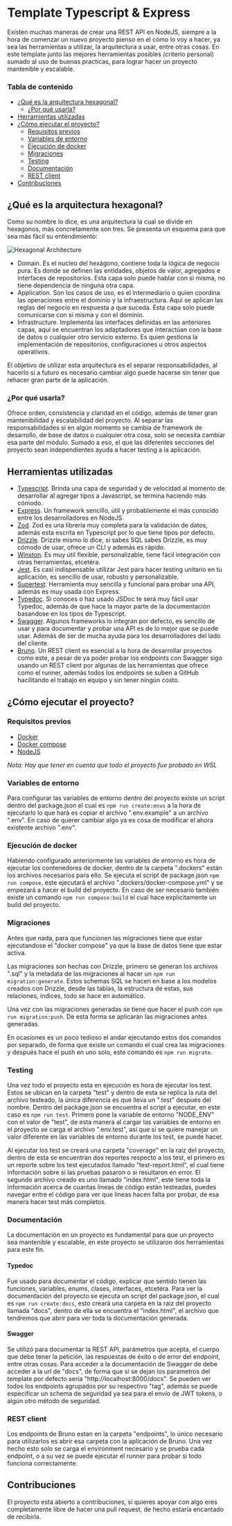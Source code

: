 # Template Typescript & Express
Existen muchas maneras de crear una REST API en NodeJS, siempre a la hora de comenzar un nuevo proyecto pienso en el cómo lo voy a hacer, ya sea las herramientas a utilizar, la arquitectura a usar, entre otras cosas. En este template junto las mejores herramientas posibles (criterio personal) sumado al uso de buenas practicas, para lograr hacer un proyecto mantenible y escalable.

### Tabla de contenido
- [¿Qué es la arquitectura hexagonal?](#qué-es-la-arquitectura-hexagonal)
  - [¿Por qué usarla?](#por-qué-usarla)
- [Herramientas utilizadas](#herramientas-utilizadas)
- [¿Cómo ejecutar el proyecto?](#cómo-ejecutar-el-proyecto)
  - [Requisitos previos](#requisitos-previos)
  - [Variables de entorno](#variables-de-entorno)
  - [Ejecución de docker](#ejecución-de-docker)
  - [Migraciones](#migraciones)
  - [Testing](#testing)
  - [Documentación](#documentación)
  - [REST client](#rest-client)
- [Contribuciones](#contribuciones)

## ¿Qué es la arquitectura hexagonal?
Como su nombre lo dice, es una arquitectura la cual se divide en hexagonos, más concretamente son tres. Se presenta un esquema para que sea más fácil su entendimiento:

![Hexagonal Architecture](./assets/images/hexagonal_architecture.png)

- Domain. Es el nucleo del hexágono, contiene toda la lógica de negocio pura. Es donde se definen las entidades, objetos de valor, agregados e interfaces de repositorios. Esta capa solo puede hablar con si misma, no tiene dependencia de ninguna otra capa.
- Application. Son los casos de uso, es el intermediario o quien coordina las operaciones entre el dominio y la infraestructura. Aquí se aplican las reglas del negocio en respuesta a que suceda. Esta capa solo puede comunicarse con si misma y con el dominio.
- Infrastructure. Implementa las interfaces definidas en las anteriores capas, aquí se encuentran los adaptadores que interactúan con la base de datos o cualquier otro servicio externo. Es quien gestiona la implementación de repositorios, configuraciones u otros aspectos operativos.

El objetivo de utilizar esta arquitectura es el separar responsabilidades, al hacerlo si a futuro es necesario cambiar algo puede hacerse sin tener que rehacer gran parte de la aplicación.

### ¿Por qué usarla?
Ofrece orden, consistencia y claridad en el código, además de tener gran mantenibilidad y escalabilidad del proyecto. Al separar las responsabilidades si en algún momento se cambia de framework de desarrollo, de base de datos o cualquier otra cosa, solo se necesita cambiar esa parte del módulo. Sumado a eso, el que las diferentes secciones del proyecto sean independientes ayuda a hacer testing a la aplicación.

## Herramientas utilizadas
- [Typescript](https://www.typescriptlang.org/docs/). Brinda una capa de seguridad y de velocidad al momento de desarrollar al agregar tipos a Javascript, se termina haciendo más cómodo.
- [Express](https://expressjs.com). Un framework sencillo, útil y probablemente el más conocido entre los desarrolladores en NodeJS.
- [Zod](https://zod.dev). Zod es una librería muy completa para la validación de datos, además esta escrita en Typescript por lo que tiene tipos por defecto.
- [Drizzle](https://orm.drizzle.team/docs/overview). Drizzle mismo lo dice, si sabes SQL sabes Drizzle, es muy cómodo de usar, ofrece un CLI y además es rápido.
- [Winston](https://www.npmjs.com/package/winston). Es muy útil flexible, personalizable, tiene fácil integración con otras herramientas, etcetéra.
- [Jest](https://jestjs.io/docs/getting-started). Es casi indispensable utilizar Jest para hacer testing unitario en tu aplicación, es sencillo de usar, robusto y personalizable.
- [Supertest](https://www.npmjs.com/package/supertest). Herramienta muy sencilla y funcional para probar una API, además es muy usada con Express.
- [Typedoc](https://typedoc.org/guides/installation/). Si conoces o haz usado JSDoc te será muy fácil usar Typedoc, además de que hace la mayor parte de la documentación basandose en los tipos de Typescript.
- [Swagger](https://www.npmjs.com/package/swagger-jsdoc). Algunos frameworks lo integran por defecto, es sencillo de usar y para documentar y probar una API es de lo mejor que se puede usar. Además de ser de mucha ayuda para los desarrolladores del lado del cliente.
- [Bruno](https://www.usebruno.com/downloads). Un REST client es esencial a la hora de desarrollar proyectos como este, a pesar de ya poder probar los endpoints con Swagger sigo usando un REST client por algunas de las herramientas que ofrece como el runner, además todos los endpoints se suben a GitHub hacilitando el trabajo en equipo y sin tener ningún costo.

## ¿Cómo ejecutar el proyecto?
### Requisitos previos
- [Docker](https://docs.docker.com/install/)
- [Docker compose](https://docs.docker.com/compose/install/)
- [NodeJS](https://nodejs.org/en/download/package-manager)

*Nota: Hay que tener en cuenta que todo el proyecto fue probado en WSL*

### Variables de entorno
Para configurar las variables de entorno dentro del proyecto existe un script dentro del package.json el cual es `npm run create:envs` a la hora de ejecutarlo lo que hará es copiar el archivo ".env.example" a un archivo ".env". En caso de querer cambiar algo ya es cosa de modificar el ahora existente archivo ".env".

### Ejecución de docker
Habiendo configurado anteriormente las variables de entorno es hora de ejecutar los contenedores de docker, dentro de la carpeta ".dockers" están los archivos necesarios para ello. Se ejecuta el script de package.json `npm run compose`, este ejecutará el archivo ".dockers/docker-compose.yml" y se empezará a hacer el build del proyecto. En caso de ser necesario también existe un comando `npm run compose:build` el cual hace explicitamente un build del proyecto.

### Migraciones
Antes que nada, para que funcionen las migraciones tiene que estar ejecutandose el "docker compose" ya que la base de datos tiene que estar activa.

Las migraciones son hechas con Drizzle, primero se generan los archivos ".sql" y la metadata de las migraciones al hacer un `npm run migration:generate`. Estos schemas SQL se hacen en base a los modelos creados con Drizzle, desde las tablas, la estructura de estas, sus relaciones, indices, todo se hace en automático.

Una vez con las migraciones generadas se tiene que hacer el push con `npm run migration:push`. De esta forma se aplicarán las migraciones antes generadas.

En ocasiones es un poco tedioso el andar ejecutando estos dos comandos por separado, de forma que existe un comando el cual crea las migraciones y después hace el push en uno solo, este comando es `npm run migrate`.

### Testing
Una vez todo el proyecto esta en ejecución es hora de ejecutar los test. Estos se ubican en la carpeta "test" y dentro de esta se replica la ruta del archivo testeado, la única diferencia es que lleva un ".test" después del nombre. Dentro del package.json se encuentra el script a ejecutar, en este caso es `npm run test`. Primero pone la variable de entorno "NODE_ENV" con el valor de "test", de esta manera al cargar las variables de entorno en el proyecto se carga el archivo ".env.test", así que si se quiere manejar un valor diferente en las variables de entorno durante los test, se puede hacer.

Al ejecutar los test se creará una carpeta "coverage" en la raíz del proyecto, dentro de esta se encuentran dos reportes respecto a los test, el primero es un reporte sobre los test ejecutados llamado "test-report.html", el cual tiene información sobre si las pruebas pasaron o si resultaron en error. El segundo archivo creado es uno llamado "index.html", este tiene toda la información acerca de cuantas lineas de código están testeadas, puedes navegar entre el código para ver que lineas hacen falta por probar, de esa manera hacer test más completos.

### Documentación
La documentación en un proyecto es fundamental para que un proyecto sea mantenible y escalable, en este proyecto se utilizaron dos herramientas para este fin.

#### Typedoc
Fue usado para documentar el código, explicar que sentido tienen las funciones, variables, enums, clases, interfaces, etcetéra. Para ver la documentación del proyecto se ejecuta un script del package.json, el cual es `npm run create:docs`, esto creará una carpeta en la raíz del proyecto llamada "docs", dentro de ella se encuentra el "index.html", el archivo que tendremos que abrir para ver toda la documentación generada.

#### Swagger
Se utilizó para documentar la REST API, parámetros que acepta, el cuerpo que debe tener la petición, las respuestas de éxito o de error del endpoint, entre otras cosas. Para acceder a la documentación de Swagger de debe acceder a la url de "docs", de forma que si se dejan los parametros del template por defecto sería "http://localhost:8000/docs". Se pueden ver todos los endpoints agrupados por su respectivo "tag", además se puede especificar un schema de seguridad ya sea para el envío de JWT tokens, o algún otro método de seguridad.

### REST client
Los endpoints de Bruno estan en la carpeta "endpoints", lo único necesario para utilizarlos es abrir esa carpeta con la aplicación de Bruno. Una vez hecho esto solo se carga el environment necesario y se prueba cada endpoint, o a su vez se puede ejecutar el runner para probar si todo funciona correctamente.

## Contribuciones
El proyecto esta abierto a contribuciones, si quieres apoyar con algo eres completamente libre de hacer una pull request, de hecho estaría encantado de recibirla.
